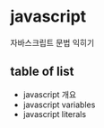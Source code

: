 # javascript
자바스크립트 문법 익히기 

## table of list
* javascript 개요
* javascript variables
* javascript literals
